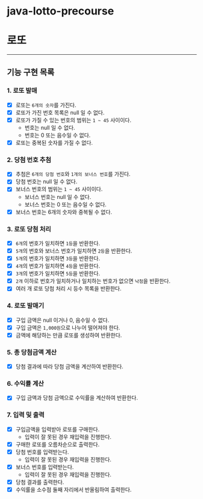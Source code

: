 # java-lotto-precourse

# 로또

---

## 기능 구현 목록

### 1. 로또 발매
- [x] 로또는 `6개의 숫자`를 가진다.
- [x] 로또가 가진 번호 목록은 null 일 수 없다.
- [x] 로또가 가질 수 있는 번호의 범위는 `1 ~ 45` 사이이다.
  - 번호는 null 일 수 없다.
  - 번호는 0 또는 음수일 수 없다.
- [x] 로또는 중복된 숫자를 가질 수 없다.

### 2. 당첨 번호 추첨
- [x] 추첨은 `6개의 당첨 번호`와 `1개의 보너스 번호`를 가진다.
- [x] 당첨 번호는 null 일 수 없다.
- [x] 보너스 번호의 범위는 `1 ~ 45` 사이이다.
  - 보너스 번호는 null 일 수 없다.
  - 보너스 번호는 0 또는 음수일 수 없다.
- [x] 보너스 번호는 6개의 숫자와 중복될 수 없다.

### 3. 로또 당첨 처리
- [x] `6개`의 번호가 일치하면 `1등`을 반환한다.
- [x] `5개`의 번호와 보너스 번호가 일치하면 `2등`을 반환한다.
- [x] `5개`의 번호가 일치하면 `3등`을 반환한다.
- [x] `4개`의 번호가 일치하면 `4등`을 반환한다.
- [x] `3개`의 번호가 일치하면 `5등`을 반환한다.
- [x] `2개` 이하로 번호가 일치하거나 일치하는 번호가 없으면 `낙첨`을 반환한다.
- [x] 여러 개 로또 당첨 처리 시 등수 목록을 반환한다.

### 4. 로또 발매기
- [x] 구입 금액은 null 이거나 0, 음수일 수 없다.
- [x] 구입 금액은 `1,000원`으로 나누어 떨어져야 한다.
- [x] 금액에 해당하는 만큼 로또를 생성하여 반환한다.

### 5. 총 당첨금액 계산
- [x] 당첨 결과에 따라 당첨 금액을 계산하여 반환한다.

### 6. 수익률 계산
- [x] 구입 금액과 당첨 금액으로 수익률을 계산하여 반환한다.

### 7. 입력 및 출력
- [x] 구입금액을 입력받아 로또를 구매한다.
  - 입력이 잘 못된 경우 재입력을 진행한다.
- [x] 구매한 로또를 오름차순으로 출력한다.
- [x] 당첨 번호를 입력받는다.
    - 입력이 잘 못된 경우 재입력을 진행한다.
- [x] 보너스 번호를 입력받는다.
    - 입력이 잘 못된 경우 재입력을 진행한다.
- [x] 당첨 결과를 출력한다.
- [x] 수익률을 소수점 둘째 자리에서 반올림하여 출력한다.
